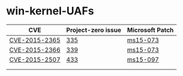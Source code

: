 # win-kernel-UAFs

|CVE          |Project-zero issue|Microsoft Patch|
|-----------------------|------------------|-------------------|
|[CVE-2015-2365](<http://www.cve.mitre.org/cgi-bin/cvename.cgi?name=CVE-2015-2365>)|[335](<https://code.google.com/p/google-security-research/issues/detail?id=335>)|[ms15-073](https://technet.microsoft.com/en-us/library/security/ms15-073.aspx)|
|[CVE-2015-2366](<http://www.cve.mitre.org/cgi-bin/cvename.cgi?name=CVE-2015-2366>)|[339](<https://code.google.com/p/google-security-research/issues/detail?id=339>)|[ms15-073](https://technet.microsoft.com/en-us/library/security/ms15-073.aspx)|
|[CVE-2015-2507](<http://www.cve.mitre.org/cgi-bin/cvename.cgi?name=CVE-2015-2507>)|[433](<https://code.google.com/p/google-security-research/issues/detail?id=433>)|[ms15-097](<https://technet.microsoft.com/en-us/library/security/ms15-097.aspx>)|
||||
||||